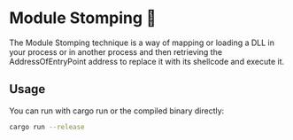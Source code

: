 # Module Stomping 🦀

The Module Stomping technique is a way of mapping or loading a DLL in your process or in another process and then retrieving the AddressOfEntryPoint address to replace it with its shellcode and execute it.

## Usage

You can run with cargo run or the compiled binary directly:
```sh
cargo run --release
```
